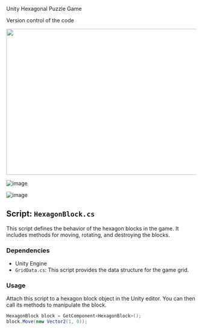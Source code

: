 Unity Hexagonal Puzzle Game

Version control of the code

<p align="center">
  <img width="600px" height="388" src="https://github.com/dupitydumb/HexagonalPuzzle/assets/37872714/953929ba-e7ec-47c4-a5e8-8ee704da3860)">
</p>

![image](https://github.com/dupitydumb/HexagonalPuzzle/assets/37872714/82b98678-5dcd-4297-8b3b-782c5e7a3735)

![image](https://github.com/dupitydumb/HexagonalPuzzle/assets/37872714/4acb1ae3-00a1-43f6-856c-179bfe84ff40)

## Script: `HexagonBlock.cs`

This script defines the behavior of the hexagon blocks in the game. It includes methods for moving, rotating, and destroying the blocks.

### Dependencies

- Unity Engine
- `GridData.cs`: This script provides the data structure for the game grid.

### Usage

Attach this script to a hexagon block object in the Unity editor. You can then call its methods to manipulate the block.

```csharp
HexagonBlock block = GetComponent<HexagonBlock>();
block.Move(new Vector2(1, 0));
```
